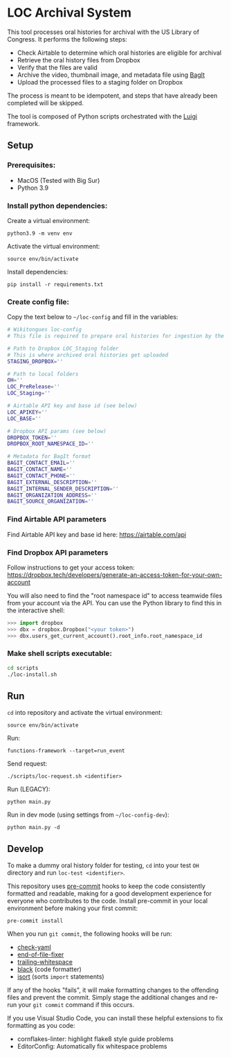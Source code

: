 # LOC Archival System

This tool processes oral histories for archival with the US Library of Congress. It performs the following steps:

* Check Airtable to determine which oral histories are eligible for archival
* Retrieve the oral history files from Dropbox
* Verify that the files are valid
* Archive the video, thumbnail image, and metadata file using [BagIt](https://en.wikipedia.org/wiki/BagIt)
* Upload the processed files to a staging folder on Dropbox

The process is meant to be idempotent, and steps that have already been completed will be skipped.

The tool is composed of Python scripts orchestrated with the [Luigi](https://luigi.readthedocs.io/en/stable/) framework.

## Setup
### Prerequisites:
- MacOS (Tested with Big Sur)
- Python 3.9
### Install python dependencies:
Create a virtual environment:
```
python3.9 -m venv env
```
Activate the virtual environment:
```
source env/bin/activate
```
Install dependencies:
```
pip install -r requirements.txt
```
### Create config file:
Copy the text below to `~/loc-config` and fill in the variables:
```bash
# Wikitongues loc-config
# This file is required to prepare oral histories for ingestion by the Library of Congress.

# Path to Dropbox LOC_Staging folder
# This is where archived oral histories get uploaded
STAGING_DROPBOX=''

# Path to local folders
OH=''
LOC_PreRelease=''
LOC_Staging=''

# Airtable API key and base id (see below)
LOC_APIKEY=''
LOC_BASE=''

# Dropbox API params (see below)
DROPBOX_TOKEN=''
DROPBOX_ROOT_NAMESPACE_ID=''

# Metadata for BagIt format
BAGIT_CONTACT_EMAIL=''
BAGIT_CONTACT_NAME=''
BAGIT_CONTACT_PHONE=''
BAGIT_EXTERNAL_DESCRIPTION=''
BAGIT_INTERNAL_SENDER_DESCRIPTION=''
BAGIT_ORGANIZATION_ADDRESS=''
BAGIT_SOURCE_ORGANIZATION=''
```

### Find Airtable API parameters
Find Airtable API key and base id here: https://airtable.com/api

### Find Dropbox API parameters
Follow instructions to get your access token: https://dropbox.tech/developers/generate-an-access-token-for-your-own-account

You will also need to find the "root namespace id" to access teamwide files from your account via the API. You can use the Python library to find this in the interactive shell:
```python
>>> import dropbox
>>> dbx = dropbox.Dropbox("<your token>")
>>> dbx.users_get_current_account().root_info.root_namespace_id
```

### Make shell scripts executable:
```bash
cd scripts
./loc-install.sh
```

## Run
`cd` into repository and activate the virtual environment:
```
source env/bin/activate
```

Run:
```
functions-framework --target=run_event
```

Send request:
```
./scripts/loc-request.sh <identifier>
```

Run (LEGACY):
```
python main.py
```

Run in dev mode (using settings from `~/loc-config-dev`):
```
python main.py -d
```

## Develop
To make a dummy oral history folder for testing, `cd` into your test `OH` directory and run `loc-test <identifier>`.

This repository uses [pre-commit](https://pre-commit.com/) hooks to keep the code consistently formatted and readable, making for a good development experience for everyone who contributes to the code. Install pre-commit in your local environment before making your first commit:
```
pre-commit install
```
When you run `git commit`, the following hooks will be run:
* [check-yaml](https://github.com/pre-commit/pre-commit-hooks#check-yaml)
* [end-of-file-fixer](https://github.com/pre-commit/pre-commit-hooks#end-of-file-fixer)
* [trailing-whitespace](https://github.com/pre-commit/pre-commit-hooks#trailing-whitespace)
* [black](https://github.com/psf/black) (code formatter)
* [isort](https://github.com/pycqa/isort) (sorts `import` statements)

If any of the hooks "fails", it will make formatting changes to the offending files and prevent the commit. Simply stage the additional changes and re-run your `git commit` command if this occurs.

If you use Visual Studio Code, you can install these helpful extensions to fix formatting as you code:
* cornflakes-linter: highlight flake8 style guide problems
* EditorConfig: Automatically fix whitespace problems
